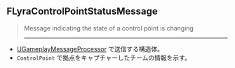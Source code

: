 ## FLyraControlPointStatusMessage

> Message indicating the state of a control point is changing  
> 
> ----

* [UGameplayMessageProcessor] で送信する構造体。
* `ControlPoint` で拠点をキャプチャーしたチームの情報を示す。



<!--- ページ内のリンク --->

<!--- 自前の画像へのリンク --->

<!--- generated --->
[UGameplayMessageProcessor]: ../../Lyra/GameplayMessageProcessor/UGameplayMessageProcessor.md#ugameplaymessageprocessor
